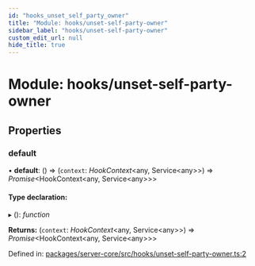 ```yaml
---
id: "hooks_unset_self_party_owner"
title: "Module: hooks/unset-self-party-owner"
sidebar_label: "hooks/unset-self-party-owner"
custom_edit_url: null
hide_title: true
---
```


# Module: hooks/unset-self-party-owner

## Properties

### default

• **default**: () => (`context`: *HookContext*<any, Service<any\>\>) => *Promise*<HookContext<any, Service<any\>\>\>

#### Type declaration:

▸ (): *function*

**Returns:** (`context`: *HookContext*<any, Service<any\>\>) => *Promise*<HookContext<any, Service<any\>\>\>

Defined in: [packages/server-core/src/hooks/unset-self-party-owner.ts:2](https://github.com/xr3ngine/xr3ngine/blob/a16a45d7e/packages/server-core/src/hooks/unset-self-party-owner.ts#L2)
